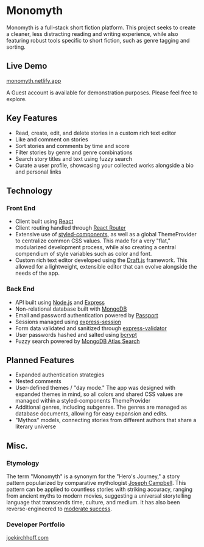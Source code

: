 # Monomyth

Monomyth is a full-stack short fiction platform. This project seeks to create a cleaner, less distracting reading and writing experience, while also featuring robust tools specific to short fiction, such as genre tagging and sorting.

## Live Demo

[monomyth.netlify.app](https://monomyth.netlify.app/)

A Guest account is available for demonstration purposes. Please feel free to explore.

## Key Features

- Read, create, edit, and delete stories in a custom rich text editor
- Like and comment on stories
- Sort stories and comments by time and score
- Filter stories by genre and genre combinations
- Search story titles and text using fuzzy search
- Curate a user profile, showcasing your collected works alongside a bio and personal links

## Technology

### Front End

- Client built using [React](https://reactjs.org/)
- Client routing handled through [React Router](https://v5.reactrouter.com/web/guides/quick-start)
- Extensive use of [styled-components](https://styled-components.com/), as well as a global ThemeProvider to centralize common CSS values. This made for a very "flat," modularized development process, while also creating a central compendium of style variables such as color and font.
- Custom rich text editor developed using the [Draft.js](https://draftjs.org/) framework. This allowed for a lightweight, extensible editor that can evolve alongside the needs of the app.

### Back End

- API built using [Node.js](https://nodejs.org/en/) and [Express](https://expressjs.com/)
- Non-relational database built with [MongoDB](https://www.mongodb.com/)
- Email and password authentication powered by [Passport](https://www.passportjs.org/)
- Sessions managed using [express-session](https://www.npmjs.com/package/express-session)
- Form data validated and sanitized through [express-validator](https://express-validator.github.io/docs/)
- User passwords hashed and salted using [bcrypt](https://www.npmjs.com/package/bcrypt)
- Fuzzy search powered by [MongoDB Atlas Search](https://www.mongodb.com/docs/atlas/atlas-search/)

## Planned Features

- Expanded authentication strategies
- Nested comments
- User-defined themes / "day mode." The app was designed with expanded themes in mind, so all colors and shared CSS values are managed within a styled-components ThemeProvider
- Additional genres, including subgenres. The genres are managed as database documents, allowing for easy expansion and edits.
- "Mythos" models, connecting stories from different authors that share a literary universe

## Misc.

### Etymology

The term "Monomyth" is a synonym for the "Hero's Journey," a story pattern popularized by comparative mythologist [Joseph Campbell](https://en.wikipedia.org/wiki/Joseph_Campbell). This pattern can be applied to countless stories with striking accuracy, ranging from ancient myths to modern movies, suggesting a universal storytelling language that transcends time, culture, and medium. It has also been reverse-engineered to [moderate success](https://en.wikipedia.org/wiki/Star_Wars_(film)).

### Developer Portfolio

[joekirchhoff.com](https://joekirchhoff.com)